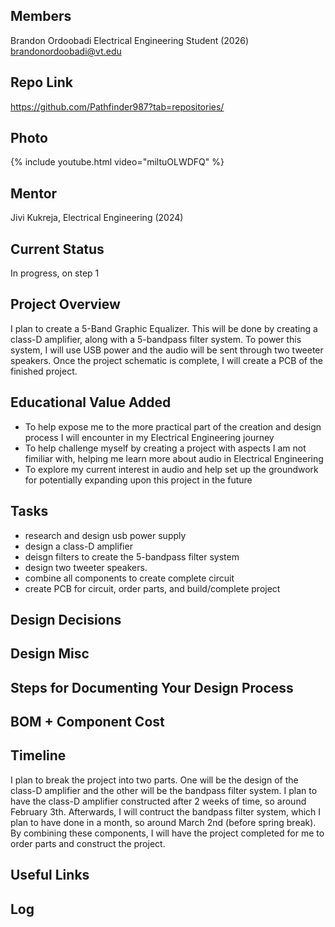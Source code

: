 ## Members
Brandon Ordoobadi Electrical Engineering Student (2026)
brandonordoobadi@vt.edu

## Repo Link
<a class="button is-link" href="https://github.com/Pathfinder987?tab=repositories" >https://github.com/Pathfinder987?tab=repositories/</a>

## Photo
{% include youtube.html video="miltuOLWDFQ" %}

## Mentor
Jivi Kukreja, Electrical Engineering (2024)

## Current Status
In progress, on step 1

## Project Overview

I plan to create a 5-Band Graphic Equalizer.  This will be done by creating a class-D amplifier, along with a 5-bandpass filter system.  To power this system, I will use USB power and the audio will be sent through two tweeter speakers.  Once the project schematic is complete, I will create a PCB of the finished project.

## Educational Value Added

* To help expose me to the more practical part of the creation and design process I will encounter in my Electrical Engineering journey  
* To help challenge myself by creating a project with aspects I am not fimiliar with, helping me learn more about audio in Electrical Engineering
* To explore my current interest in audio and help set up the groundwork for potentially expanding upon this project in the future 


## Tasks

* research and design usb power supply
* design a class-D amplifier  
* deisgn filters to create the 5-bandpass filter system
* design two tweeter speakers.
* combine all components to create complete circuit
* create PCB for circuit, order parts, and build/complete project

## Design Decisions

<!-- Your Text Here. See Example above -->

## Design Misc

<!-- Your Text Here. See Example above -->

## Steps for Documenting Your Design Process

<!-- Your Text Here. See Example above -->

## BOM + Component Cost

<!-- Your Text Here. See Example above -->

## Timeline

I plan to break the project into two parts.  One will be the design of the class-D amplifier and the other will be the bandpass filter system.  I plan to have the class-D amplifier constructed after 2 weeks of time, so around February 3th.  Afterwards, I will contruct the bandpass filter system, which I plan to have done in a month, so around March 2nd (before spring break).  By combining these components, I will have the project completed for me to order parts and construct the project.

## Useful Links

<!-- Your Text Here. See Example above -->

## Log

<!-- Your Text Here. See Example above -->

